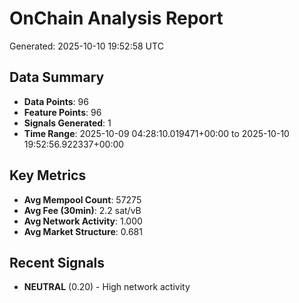 # OnChain Analysis Report
Generated: 2025-10-10 19:52:58 UTC

## Data Summary
- **Data Points**: 96
- **Feature Points**: 96
- **Signals Generated**: 1
- **Time Range**: 2025-10-09 04:28:10.019471+00:00 to 2025-10-10 19:52:56.922337+00:00

## Key Metrics
- **Avg Mempool Count**: 57275
- **Avg Fee (30min)**: 2.2 sat/vB
- **Avg Network Activity**: 1.000
- **Avg Market Structure**: 0.681

## Recent Signals
- **NEUTRAL** (0.20) - High network activity
